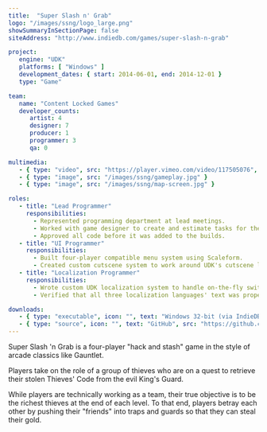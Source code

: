 ```yaml
---
title:  "Super Slash n' Grab"
logo: "/images/ssng/logo_large.png"
showSummaryInSectionPage: false
siteAddress: "http://www.indiedb.com/games/super-slash-n-grab"

project:
   engine: "UDK"
   platforms: [ "Windows" ]
   development_dates: { start: 2014-06-01, end: 2014-12-01 }
   type: "Game"

team:
   name: "Content Locked Games"
   developer_counts:
      artist: 4
      designer: 7
      producer: 1
      programmer: 3
      qa: 0

multimedia:
   - { type: "video", src: "https://player.vimeo.com/video/117505076", width: 640, height: 360 }
   - { type: "image", src: "/images/ssng/gameplay.jpg" }
   - { type: "image", src: "/images/ssng/map-screen.jpg" }

roles:
   - title: "Lead Programmer"
     responsibilities:
       - Represented programming department at lead meetings.
       - Worked with game designer to create and estimate tasks for the programming department.
       - Approved all code before it was added to the builds.
   - title: "UI Programmer"
     responsibilities:
       - Built four-player compatible menu system using Scaleform.
       - Created custom cutscene system to work around UDK's cutscene limitations.
   - title: "Localization Programmer"
     responsibilities:
       - Wrote custom UDK localization system to handle on-the-fly switching of text language.
       - Verified that all three localization languages' text was properly sized and formatted in-game.

downloads:
   - { type: "executable", icon: "", text: "Windows 32-bit (via IndieDB)", src: "http://www.indiedb.com/games/super-slash-n-grab/downloads/super-slash-n-grab" }
   - { type: "source", icon: "", text: "GitHub", src: "https://github.com/vingenuity/ssng-source" }
---
```


Super Slash 'n Grab is a four-player "hack and stash" game in the style of arcade classics like Gauntlet.

<!--more-->

Players take on the role of a group of thieves who are on a quest to retrieve their stolen Thieves' Code from the evil King's Guard.

While players are technically working as a team, their true objective is to be the richest thieves at the end of each level. To that end, players betray each other by pushing their "friends" into traps and guards so that they can steal their gold.